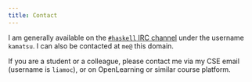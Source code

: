 ```yaml
---
title: Contact
---
```


I am generally available on the [`#haskell` IRC channel](http://www.haskell.org/haskellwiki/IRC_channel)
 under the username `kamatsu`. I can also be contacted at `me@` this domain.

If you are a student or a colleague, please contact me via my CSE email (username is `liamoc`), or on OpenLearning
or similar course platform.


